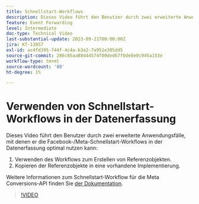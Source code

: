 ```yaml
---
title: Schnellstart-Workflows
description: Dieses Video führt den Benutzer durch zwei erweiterte Anwendungsfälle, mit denen er die Facebook-/Meta-Schnellstart-Workflows in der Datenerfassung optimal nutzen kann.
feature: Event Forwarding
level: Intermediate
doc-type: Technical Video
last-substantial-update: 2023-09-21T00:00:00Z
jira: KT-13957
exl-id: ac4fd395-f44f-4c4a-b3a2-7a951e305dd5
source-git-commit: 286c85aa88d44574f00ded67f0de8e0c945a153e
workflow-type: tm+mt
source-wordcount: '88'
ht-degree: 1%

---
```


# Verwenden von Schnellstart-Workflows in der Datenerfassung


Dieses Video führt den Benutzer durch zwei erweiterte Anwendungsfälle, mit denen er die Facebook-/Meta-Schnellstart-Workflows in der Datenerfassung optimal nutzen kann:

1. Verwenden des Workflows zum Erstellen von Referenzobjekten. 
1. Kopieren der Referenzobjekte in eine vorhandene Implementierung.

Weitere Informationen zum Schnellstart-Workflow für die Meta Conversions-API finden Sie [der Dokumentation](https://experienceleague.adobe.com/docs/experience-platform/tags/extensions/server/meta/overview.html?lang=de#quick-start).

>[!VIDEO](https://video.tv.adobe.com/v/3424501?learn=on&enablevpops)
